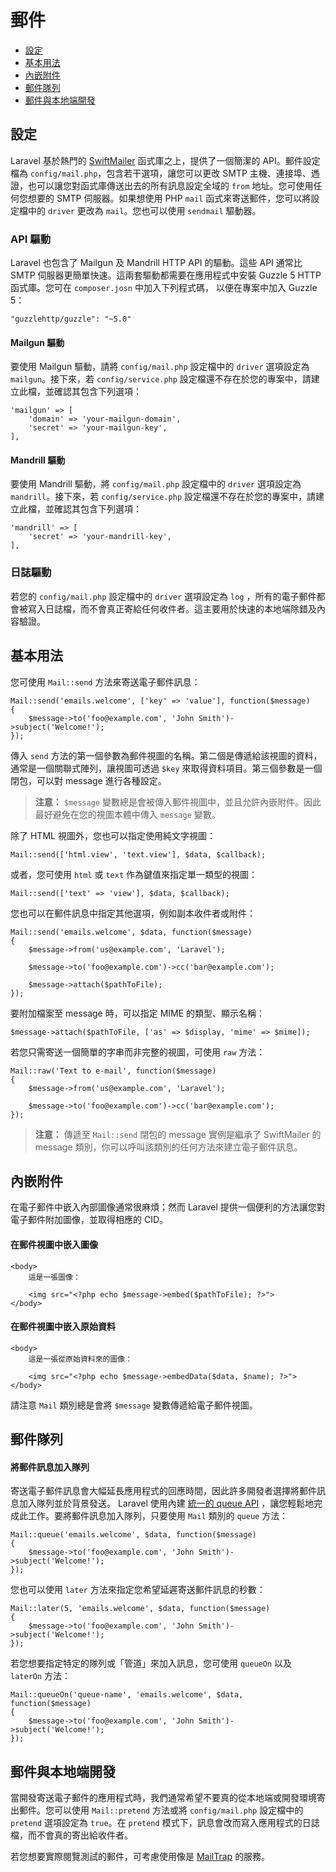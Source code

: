 # 郵件

- [設定](#configuration)
- [基本用法](#basic-usage)
- [內嵌附件](#embedding-inline-attachments)
- [郵件隊列](#queueing-mail)
- [郵件與本地端開發](#mail-and-local-development)

<a name="configuration"></a>
## 設定

Laravel 基於熱門的 [SwiftMailer](http://swiftmailer.org) 函式庫之上，提供了一個簡潔的 API。郵件設定檔為 `config/mail.php`，包含若干選項，讓您可以更改 SMTP  主機、連接埠、遤證，也可以讓您對函式庫傳送出去的所有訊息設定全域的 `from` 地址。您可使用任何您想要的 SMTP 伺服器。如果想使用 PHP `mail` 函式來寄送郵件，您可以將設定檔中的 `driver` 更改為 `mail`。您也可以使用 `sendmail`  驅動器。

### API 驅動

Laravel 也包含了 Mailgun 及 Mandrill HTTP API 的驅動。這些 API 通常比 SMTP  伺服器更簡單快速。這兩套驅動都需要在應用程式中安裝 Guzzle 5 HTTP 函式庫。您可在 `composer.josn` 中加入下列程式碼， 以便在專案中加入 Guzzle 5：

	"guzzlehttp/guzzle": "~5.0"

#### Mailgun 驅動

要使用 Mailgun 驅動，請將 `config/mail.php` 設定檔中的 `driver` 選項設定為 `mailgun`。接下來，若 `config/service.php` 設定檔還不存在於您的專案中，請建立此檔，並確認其包含下列選項：

	'mailgun' => [
		'domain' => 'your-mailgun-domain',
		'secret' => 'your-mailgun-key',
	],

#### Mandrill 驅動

要使用 Mandrill 驅動，將 `config/mail.php` 設定檔中的 `driver` 選項設定為 `mandrill`。接下來，若 `config/service.php` 設定檔還不存在於您的專案中，請建立此檔，並確認其包含下列選項：

	'mandrill' => [
		'secret' => 'your-mandrill-key',
	],

### 日誌驅動

若您的 `config/mail.php` 設定檔中的 `driver` 選項設定為 `log` ，所有的電子郵件都會被寫入日誌檔，而不會真正寄給任何收件者。這主要用於快速的本地端除錯及內容驗證。

<a name="basic-usage"></a>
## 基本用法

您可使用 `Mail::send` 方法來寄送電子郵件訊息：

	Mail::send('emails.welcome', ['key' => 'value'], function($message)
	{
		$message->to('foo@example.com', 'John Smith')->subject('Welcome!');
	});

傳入 `send` 方法的第一個參數為郵件視圖的名稱。第二個是傳遞給該視圖的資料，通常是一個關聯式陣列，讓視圖可透過 `$key` 來取得資料項目。第三個參數是一個閉包，可以對 message 進行各種設定。

> **注意：** `$message` 變數總是會被傳入郵件視圖中，並且允許內嵌附件。因此最好避免在您的視圖本體中傳入 `message` 變數。

除了 HTML 視圖外，您也可以指定使用純文字視圖：

	Mail::send(['html.view', 'text.view'], $data, $callback);

或者，您可使用 `html` 或 `text` 作為鍵值來指定單一類型的視圖：

	Mail::send(['text' => 'view'], $data, $callback);

您也可以在郵件訊息中指定其他選項，例如副本收件者或附件：

	Mail::send('emails.welcome', $data, function($message)
	{
		$message->from('us@example.com', 'Laravel');

		$message->to('foo@example.com')->cc('bar@example.com');

		$message->attach($pathToFile);
	});

要附加檔案至 message 時，可以指定 MIME 的類型、顯示名稱：

	$message->attach($pathToFile, ['as' => $display, 'mime' => $mime]);

若您只需寄送一個簡單的字串而非完整的視圖，可使用 `raw` 方法：

	Mail::raw('Text to e-mail', function($message)
	{
		$message->from('us@example.com', 'Laravel');

		$message->to('foo@example.com')->cc('bar@example.com');
	});

> **注意：** 傳遞至 `Mail::send` 閉包的 message 實例是繼承了 SwiftMailer 的 message  類別，你可以呼叫該類別的任何方法來建立電子郵件訊息。

<a name="embedding-inline-attachments"></a>
## 內嵌附件

在電子郵件中嵌入內部圖像通常很麻煩；然而 Laravel 提供一個便利的方法讓您對電子郵件附加圖像，並取得相應的 CID。

#### 在郵件視圖中嵌入圖像

	<body>
		這是一張圖像：

		<img src="<?php echo $message->embed($pathToFile); ?>">
	</body>

#### 在郵件視圖中嵌入原始資料

	<body>
		這是一張從原始資料來的圖像：

		<img src="<?php echo $message->embedData($data, $name); ?>">
	</body>

請注意 `Mail` 類別總是會將 `$message` 變數傳遞給電子郵件視圖。

<a name="queueing-mail"></a>
## 郵件隊列

#### 將郵件訊息加入隊列

寄送電子郵件訊息會大幅延長應用程式的回應時間，因此許多開發者選擇將郵件訊息加入隊列並於背景發送。 Laravel 使用內建 [統一的 queue API](/docs/{{version}}/queues) ，讓您輕鬆地完成此工作。要將郵件訊息加入隊列，只要使用 `Mail` 類別的 `queue` 方法：

	Mail::queue('emails.welcome', $data, function($message)
	{
		$message->to('foo@example.com', 'John Smith')->subject('Welcome!');
	});

您也可以使用 `later` 方法來指定您希望延遲寄送郵件訊息的秒數：

	Mail::later(5, 'emails.welcome', $data, function($message)
	{
		$message->to('foo@example.com', 'John Smith')->subject('Welcome!');
	});

若您想要指定特定的隊列或「管道」來加入訊息，您可使用 `queueOn` 以及 `laterOn` 方法：

	Mail::queueOn('queue-name', 'emails.welcome', $data, function($message)
	{
		$message->to('foo@example.com', 'John Smith')->subject('Welcome!');
	});

<a name="mail-and-local-development"></a>
## 郵件與本地端開發

當開發寄送電子郵件的應用程式時，我們通常希望不要真的從本地端或開發環境寄出郵件。您可以使用 `Mail::pretend` 方法或將 `config/mail.php` 設定檔中的 `pretend` 選項設定為 `true`。在 `pretend`  模式下，訊息會改而寫入應用程式的日誌檔，而不會真的寄出給收件者。

若您想要實際閱覽測試的郵件，可考慮使用像是 [MailTrap](https://mailtrap.io) 的服務。
